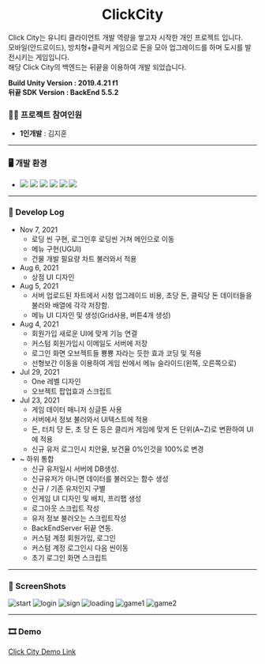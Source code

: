 <div align="center"><h1>
  ClickCity
</h1></div>

Click City는 유니티 클라이언트 개발 역량을 쌓고자 시작한 개인 프로젝트 입니다.<br/>
모바일(안드로이드), 방치형+클릭커 게임으로 돈을 모아 업그레이드를 하며 도시를 발전시키는 게임입니다.<br/>
해당 Click City의 백엔드는 뒤끝을 이용하여 개발 되었습니다.<br/>

**Build Unity Version : 2019.4.21 f1<br/>
뒤끝 SDK Version : BackEnd 5.5.2**

### 👨‍💻 프로젝트 참여인원

+ **1인개발** : 김지훈

------------

### 🖥 개발 환경
+ <img src="https://img.shields.io/badge/-CSharp-239120?style=flat&logo=CSharp"/> <img src="https://img.shields.io/badge/-VisualStudio-5C2D91?style=flat&logo=VisualStudio"/> <img src="https://img.shields.io/badge/-Unity-000000?style=flat&logo=Unity"/> <img src="https://img.shields.io/badge/-Android-3DDC84?style=flat&logo=Android"/> <img src="https://img.shields.io/badge/-GitHub-181717?style=flat&logo=GitHub"/> <img src="https://img.shields.io/badge/thebackend-뒤끝-1f6060"/>

-----------

### 📣 Develop Log

+ Nov 7, 2021
  + 로딩 씬 구현, 로그인후 로딩씬 거쳐 메인으로 이동
  + 메뉴 구현(UGUI)
  + 건물 개발 필요량 차트 불러와서 적용
+ Aug 6, 2021
  + 상점 UI 디자인
+ Aug 5, 2021
  + 서버 업로드된 차트에서 시청 업그레이드 비용, 초당 돈, 클릭당 돈 데이터들을 불러와 배열에 각각 저장함.
  + 메뉴 UI 디자인 및 생성(Grid사용, 버튼4개 생성)
+ Aug 4, 2021
  + 회원가입 새로운 UI에 맞게 기능 연결
  + 커스텀 회원가입시 이메일도 서버에 저장
  + 로그인 화면 오브젝트들 뿅뿅 자라는 듯한 효과 코딩 및 적용
  + 선형보간 이동을 이용하여 게임 씬에서 메뉴 슬라이드(왼쪽, 오른쪽으로)
+ Jul 29, 2021
  + One 레벨 디자인
  + 오브젝트 팝업효과 스크립트
+ Jul 23, 2021
  + 게임 데이터 매니저 싱글톤 사용
  + 서버에서 정보 불러와서 UI텍스트에 적용
  + 돈, 터치 당 돈, 초 당 돈 등은 클리커 게임에 맞게 돈 단위(A~Z)로 변환하여 UI에 적용
  + 신규 유저 로그인시 치안율, 보건율 0%인것을 100%로 변경
+ ~ 하위 통합
  + 신규 유저일시 서버에 DB생성.
  + 신규유저가 아니면 데이터를 불러오는 함수 생성
  + 신규 / 기존 유저인지 구별
  + 인게임 UI 디자인 및 배치, 프리팹 생성
  + 로그아웃 스크립트 작성
  + 유저 정보 불러오는 스크립트작성
  + BackEndServer 뒤끝 연동.
  + 커스텀 계정 회원가입, 로그인
  + 커스텀 계정 로그인시 다음 씬이동
  + 초기 로그인 화면 스크립트

-----------

### 📸 ScreenShots
![start](https://user-images.githubusercontent.com/72652986/141672965-5d738adc-515a-4507-86c3-87dad7ecf056.jpg)
![login](https://user-images.githubusercontent.com/72652986/141672962-0bb175ec-4b7d-4ace-b5a6-05b049baadb9.jpg)
![sign](https://user-images.githubusercontent.com/72652986/141672963-41b10388-e24d-45c8-bf90-bf0b33bb12eb.jpg)
![loading](https://user-images.githubusercontent.com/72652986/141672961-29b7dd0d-3571-416f-b18d-1162294c38b0.jpg)
![game1](https://user-images.githubusercontent.com/72652986/141672957-8da427ca-dd7f-4f30-bc66-897bba53baec.jpg)
![game2](https://user-images.githubusercontent.com/72652986/141672960-9ce214c2-c70f-4f8d-88ae-6495294cf3d2.jpg)

-----------

### 🎞 Demo
[Click City Demo Link](https://youtu.be/WdnUpCbPbeM)

